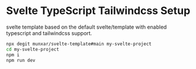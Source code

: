 # Svelte TypeScript Tailwindcss Setup

svelte template based on the default svelte/template with enabled typescript and tailwindcss support.

```bash
npx degit munxar/svelte-template#main my-svelte-project
cd my-svelte-project
npm i
npm run dev
```
